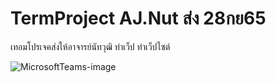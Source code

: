 # TermProject AJ.Nut  ส่ง 28กย65

เทอมโปรเจคส่งให้อาจารย์นัทวุฒิ ทำเว็ป
ทำเว็ปไซต์

![MicrosoftTeams-image](https://user-images.githubusercontent.com/64877724/189542682-e612fbbb-6a56-4cb0-adf0-a5dd931594c3.png)
